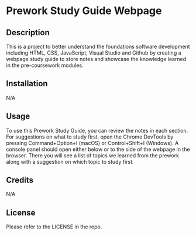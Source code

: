 # Prework Study Guide Webpage

## Description

This is a project to better understand the foundations software development including HTML, CSS, JavaScript, Visual Studio and Github by creating a webpage study guide to store notes and showcase the knowledge learned in the pre-coursework modules.

## Installation

N/A

## Usage

To use this Prework Study Guide, you can review the notes in each section. For suggestions on what to study first, open the Chrome DevTools by pressing Command+Option+I (macOS) or Control+Shift+I (Windows). A console panel should open either below or to the side of the webpage in the browser. There you will see a list of topics we learned from the prework along with a suggestion on which topic to study first.

## Credits

N/A

## License

Please refer to the LICENSE in the repo.
